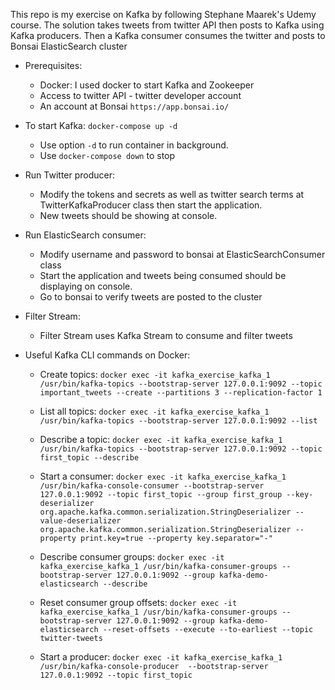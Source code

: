This repo is my exercise on Kafka by following Stephane Maarek's Udemy course. The solution takes tweets from twitter API then posts to Kafka using Kafka producers. Then a Kafka consumer consumes the twitter and posts to Bonsai ElasticSearch cluster

- Prerequisites:
  - Docker: I used docker to start Kafka and Zookeeper
  - Access to twitter API - twitter developer account
  - An account at Bonsai `https://app.bonsai.io/`
  
- To start Kafka:
`docker-compose up -d`
  - Use option `-d` to run container in background.
  - Use `docker-compose down` to stop

- Run Twitter producer:
  - Modify the tokens and secrets as well as twitter search terms at TwitterKafkaProducer class then start the application.
  - New tweets should be showing at console.
- Run ElasticSearch consumer:
  - Modify username and password to bonsai at ElasticSearchConsumer class
  - Start the application and tweets being consumed should be displaying on console.
  - Go to bonsai to verify tweets are posted to the cluster
- Filter Stream:
  - Filter Stream uses Kafka Stream to consume and filter tweets 

- Useful Kafka CLI commands on Docker:
  - Create topics:
``docker exec -it kafka_exercise_kafka_1 /usr/bin/kafka-topics --bootstrap-server 127.0.0.1:9092 --topic important_tweets --create --partitions 3 --replication-factor 1``
  - List all topics: 
  `docker exec -it kafka_exercise_kafka_1 /usr/bin/kafka-topics --bootstrap-server 127.0.0.1:9092 --list`
  - Describe a topic:
  `docker exec -it kafka_exercise_kafka_1 /usr/bin/kafka-topics --bootstrap-server 127.0.0.1:9092 --topic first_topic --describe`
  - Start a consumer:
`docker exec -it kafka_exercise_kafka_1 /usr/bin/kafka-console-consumer --bootstrap-server 127.0.0.1:9092 --topic first_topic --group first_group --key-deserializer org.apache.kafka.common.serialization.StringDeserializer --value-deserializer org.apache.kafka.common.serialization.StringDeserializer --property print.key=true --property key.separator="-"`

  - Describe consumer groups:
``docker exec -it kafka_exercise_kafka_1 /usr/bin/kafka-consumer-groups --bootstrap-server 127.0.0.1:9092 --group kafka-demo-elasticsearch --describe``

  - Reset consumer group offsets:
``docker exec -it kafka_exercise_kafka_1 /usr/bin/kafka-consumer-groups --bootstrap-server 127.0.0.1:9092 --group kafka-demo-elasticsearch --reset-offsets --execute --to-earliest --topic twitter-tweets``

  - Start a producer:
  `docker exec -it kafka_exercise_kafka_1 /usr/bin/kafka-console-producer  --bootstrap-server 127.0.0.1:9092 --topic first_topic`